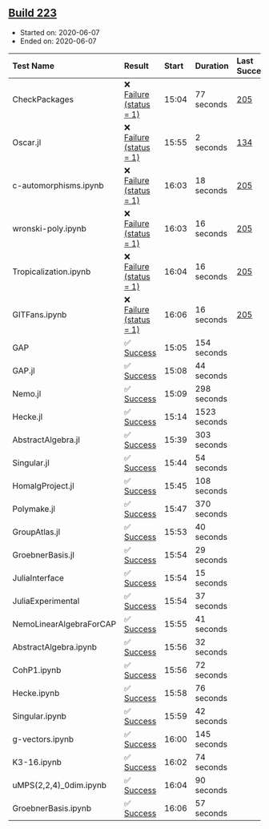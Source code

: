 ## [Build 223](https://oscarci.mathematik.uni-kl.de/job/oscar-stable/223/)

* Started on: 2020-06-07
* Ended on: 2020-06-07

| Test Name    | Result | Start | Duration | Last Success | First Failure |
|:-------------|:-------|:------|:---------|:-------------|:--------------|
| CheckPackages | ❌ [Failure (status = 1)](https://oscarci.mathematik.uni-kl.de/job/oscar-stable/223/artifact/logs/build-223/CheckPackages.log) | 15:04 | 77 seconds | [205](https://oscarci.mathematik.uni-kl.de/job/oscar-stable/205/) | [206](https://oscarci.mathematik.uni-kl.de/job/oscar-stable/206/) |
| Oscar.jl | ❌ [Failure (status = 1)](https://oscarci.mathematik.uni-kl.de/job/oscar-stable/223/artifact/logs/build-223/Oscar.jl.log) | 15:55 | 2 seconds | [134](https://oscarci.mathematik.uni-kl.de/job/oscar-stable/134/) | [177](https://oscarci.mathematik.uni-kl.de/job/oscar-stable/177/) |
| c-automorphisms.ipynb | ❌ [Failure (status = 1)](https://oscarci.mathematik.uni-kl.de/job/oscar-stable/223/artifact/logs/build-223/c-automorphisms.ipynb.log) | 16:03 | 18 seconds | [205](https://oscarci.mathematik.uni-kl.de/job/oscar-stable/205/) | [206](https://oscarci.mathematik.uni-kl.de/job/oscar-stable/206/) |
| wronski-poly.ipynb | ❌ [Failure (status = 1)](https://oscarci.mathematik.uni-kl.de/job/oscar-stable/223/artifact/logs/build-223/wronski-poly.ipynb.log) | 16:03 | 16 seconds | [205](https://oscarci.mathematik.uni-kl.de/job/oscar-stable/205/) | [206](https://oscarci.mathematik.uni-kl.de/job/oscar-stable/206/) |
| Tropicalization.ipynb | ❌ [Failure (status = 1)](https://oscarci.mathematik.uni-kl.de/job/oscar-stable/223/artifact/logs/build-223/Tropicalization.ipynb.log) | 16:04 | 16 seconds | [205](https://oscarci.mathematik.uni-kl.de/job/oscar-stable/205/) | [206](https://oscarci.mathematik.uni-kl.de/job/oscar-stable/206/) |
| GITFans.ipynb | ❌ [Failure (status = 1)](https://oscarci.mathematik.uni-kl.de/job/oscar-stable/223/artifact/logs/build-223/GITFans.ipynb.log) | 16:06 | 16 seconds | [205](https://oscarci.mathematik.uni-kl.de/job/oscar-stable/205/) | [206](https://oscarci.mathematik.uni-kl.de/job/oscar-stable/206/) |
| GAP | ✅ [Success](https://oscarci.mathematik.uni-kl.de/job/oscar-stable/223/artifact/logs/build-223/GAP.log) | 15:05 | 154 seconds |  |  |
| GAP.jl | ✅ [Success](https://oscarci.mathematik.uni-kl.de/job/oscar-stable/223/artifact/logs/build-223/GAP.jl.log) | 15:08 | 44 seconds |  |  |
| Nemo.jl | ✅ [Success](https://oscarci.mathematik.uni-kl.de/job/oscar-stable/223/artifact/logs/build-223/Nemo.jl.log) | 15:09 | 298 seconds |  |  |
| Hecke.jl | ✅ [Success](https://oscarci.mathematik.uni-kl.de/job/oscar-stable/223/artifact/logs/build-223/Hecke.jl.log) | 15:14 | 1523 seconds |  |  |
| AbstractAlgebra.jl | ✅ [Success](https://oscarci.mathematik.uni-kl.de/job/oscar-stable/223/artifact/logs/build-223/AbstractAlgebra.jl.log) | 15:39 | 303 seconds |  |  |
| Singular.jl | ✅ [Success](https://oscarci.mathematik.uni-kl.de/job/oscar-stable/223/artifact/logs/build-223/Singular.jl.log) | 15:44 | 54 seconds |  |  |
| HomalgProject.jl | ✅ [Success](https://oscarci.mathematik.uni-kl.de/job/oscar-stable/223/artifact/logs/build-223/HomalgProject.jl.log) | 15:45 | 108 seconds |  |  |
| Polymake.jl | ✅ [Success](https://oscarci.mathematik.uni-kl.de/job/oscar-stable/223/artifact/logs/build-223/Polymake.jl.log) | 15:47 | 370 seconds |  |  |
| GroupAtlas.jl | ✅ [Success](https://oscarci.mathematik.uni-kl.de/job/oscar-stable/223/artifact/logs/build-223/GroupAtlas.jl.log) | 15:53 | 40 seconds |  |  |
| GroebnerBasis.jl | ✅ [Success](https://oscarci.mathematik.uni-kl.de/job/oscar-stable/223/artifact/logs/build-223/GroebnerBasis.jl.log) | 15:54 | 29 seconds |  |  |
| JuliaInterface | ✅ [Success](https://oscarci.mathematik.uni-kl.de/job/oscar-stable/223/artifact/logs/build-223/JuliaInterface.log) | 15:54 | 15 seconds |  |  |
| JuliaExperimental | ✅ [Success](https://oscarci.mathematik.uni-kl.de/job/oscar-stable/223/artifact/logs/build-223/JuliaExperimental.log) | 15:54 | 37 seconds |  |  |
| NemoLinearAlgebraForCAP | ✅ [Success](https://oscarci.mathematik.uni-kl.de/job/oscar-stable/223/artifact/logs/build-223/NemoLinearAlgebraForCAP.log) | 15:55 | 41 seconds |  |  |
| AbstractAlgebra.ipynb | ✅ [Success](https://oscarci.mathematik.uni-kl.de/job/oscar-stable/223/artifact/logs/build-223/AbstractAlgebra.ipynb.log) | 15:56 | 32 seconds |  |  |
| CohP1.ipynb | ✅ [Success](https://oscarci.mathematik.uni-kl.de/job/oscar-stable/223/artifact/logs/build-223/CohP1.ipynb.log) | 15:56 | 72 seconds |  |  |
| Hecke.ipynb | ✅ [Success](https://oscarci.mathematik.uni-kl.de/job/oscar-stable/223/artifact/logs/build-223/Hecke.ipynb.log) | 15:58 | 76 seconds |  |  |
| Singular.ipynb | ✅ [Success](https://oscarci.mathematik.uni-kl.de/job/oscar-stable/223/artifact/logs/build-223/Singular.ipynb.log) | 15:59 | 42 seconds |  |  |
| g-vectors.ipynb | ✅ [Success](https://oscarci.mathematik.uni-kl.de/job/oscar-stable/223/artifact/logs/build-223/g-vectors.ipynb.log) | 16:00 | 145 seconds |  |  |
| K3-16.ipynb | ✅ [Success](https://oscarci.mathematik.uni-kl.de/job/oscar-stable/223/artifact/logs/build-223/K3-16.ipynb.log) | 16:02 | 74 seconds |  |  |
| uMPS(2,2,4)_0dim.ipynb | ✅ [Success](https://oscarci.mathematik.uni-kl.de/job/oscar-stable/223/artifact/logs/build-223/uMPS-2-2-4-_0dim.ipynb.log) | 16:04 | 90 seconds |  |  |
| GroebnerBasis.ipynb | ✅ [Success](https://oscarci.mathematik.uni-kl.de/job/oscar-stable/223/artifact/logs/build-223/GroebnerBasis.ipynb.log) | 16:06 | 57 seconds |  |  |
